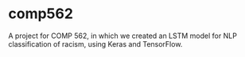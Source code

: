 # comp562
A project for COMP 562, in which we created an LSTM model for NLP classification of racism, using Keras and TensorFlow.
